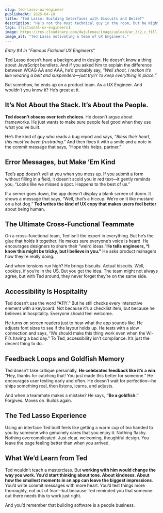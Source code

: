 ```yaml
---
slug: ted-lasso-ux-engineer
publishedAt: 2025-04-18
title: "Ted Lasso: Building Interfaces with Biscuits and Belief"
description: "He’s not the most technical guy in the room, but he might be the most impactful. A story about what happens when optimism, empathy, and attention to detail come together in a cross-functional product team."
tags: [fictional-ux-engineers]
image: https://res.cloudinary.com/dwjulenau/image/upload/ar_3:2,c_fill,dpr_auto,f_auto,fl_progressive,q_auto/v1745261834/josh-portfolio/assets_task_01jscrb5fefj0rm0p4hzpwcm00_img_0.webp
image_alt: "Ted Lasso motivating a team of UX Engineers."
---
```

<i>Entry #4 in “Famous Fictional UX Engineers”</i>

Ted Lasso doesn’t have a background in design. He doesn’t know a thing about JavaScript bundlers. And if you asked him to explain the difference between WCAG AA and AAA, he’d probably say, <i>“Well shoot, I reckon it’s like wearing a belt and suspenders—just tryin’ to keep everything in place.”</i>

But somehow, he ends up on a product team. As a UX Engineer. And wouldn’t you know it? He’s great at it.

## It’s Not About the Stack. It’s About the People.
<strong>Ted doesn’t obsess over tech choices</strong>. He doesn’t argue about frameworks. He just wants to make sure people feel good when they use what you’ve built.

He’s the kind of guy who reads a bug report and says, <i>“Bless their heart, this must’ve been frustrating.”</i> And then fixes it with a smile and a note in the commit message that says, “Hope this helps, partner.”

## Error Messages, but Make ’Em Kind
Ted’s app doesn’t yell at you when you mess up. If you submit a form without filling in a field, it doesn’t scold you in red text—it gently reminds you, “Looks like we missed a spot. Happens to the best of us.”

If a server goes down, the app doesn’t display a blank screen of doom. It shows a message that says, “Well, that’s a hiccup. We’re on it like mustard on a hot dog.” <strong>Ted writes the kind of UX copy that makes users feel better</strong> about being human.

## The Ultimate Cross-Functional Teammate
On a cross-functional team, Ted isn’t the expert in everything. But he’s the glue that holds it together. He makes sure everyone’s voice is heard. He encourages designers to share their “weird ideas.”<strong>He tells engineers, “I know this might be tricky, but I believe in you.”</strong> He asks product managers how they’re really doing.

And when tensions run high? He brings biscuits. Actual biscuits. Well, cookies, if you’re in the US. But you get the idea. The team might not always agree, but with Ted around, they never forget they’re on the same side.

## Accessibility Is Hospitality
Ted doesn’t use the word “A11Y.” But he still checks every interactive element with a keyboard. Not because it’s a checklist item, but because he believes in hospitality. Everyone should feel welcome.

He turns on screen readers just to hear what the app sounds like. He adjusts font sizes to see if the layout holds up. He tests with a slow connection and says, “We should make this thing work even when the Wi-Fi’s having a bad day.” To Ted, accessibility isn’t compliance. It’s just the decent thing to do.

## Feedback Loops and Goldfish Memory
Ted doesn’t take critique personally. <strong>He celebrates feedback like it’s a win</strong>. “Hey, thanks for catching that! You just made this better for someone.” He encourages user testing early and often. He doesn’t wait for perfection—he ships something real, then listens, learns, and adjusts.

And when a teammate makes a mistake? He says, <strong>“Be a goldfish.”</strong> Forgives. Moves on. Builds again.

## The Ted Lasso Experience
Using an interface Ted built feels like getting a warm cup of tea handed to you by someone who genuinely cares that you enjoy it. Nothing flashy. Nothing overcomplicated. Just clear, welcoming, thoughtful design. You leave the page feeling better than when you arrived.

## What We’d Learn from Ted
Ted wouldn’t teach a masterclass. But <strong>working with him would change the way you work. You’d start thinking about tone. About kindness. About how the smallest moments in an app can leave the biggest impressions</strong>. You’d write commit messages with more heart. You’d test things more thoroughly, not out of fear—but because Ted reminded you that someone out there needs this to work just right.

And you’d remember that building software is a people business.
